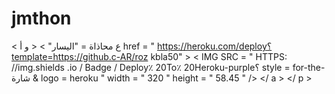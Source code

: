 # jmthon

< ع  محاذاة = "اليسار" > < و  أ href = " https://heroku.com/deploy؟template=https://github.c-AR/roz kbla50" >  < IMG  SRC = " HTTPS: //img.shields .io / Badge / Deploy٪ 20To٪ 20Heroku-purple؟ style = for-the-شارة & logo = heroku "  width = " 320 "  height = " 58.45 " /> </ a > </ p >
